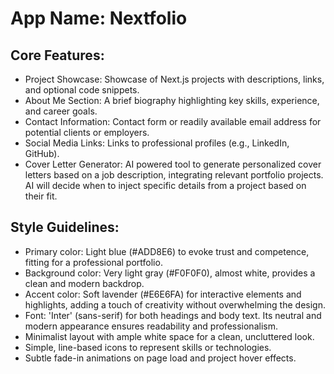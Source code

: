# **App Name**: Nextfolio

## Core Features:

- Project Showcase: Showcase of Next.js projects with descriptions, links, and optional code snippets.
- About Me Section: A brief biography highlighting key skills, experience, and career goals.
- Contact Information: Contact form or readily available email address for potential clients or employers.
- Social Media Links: Links to professional profiles (e.g., LinkedIn, GitHub).
- Cover Letter Generator: AI powered tool to generate personalized cover letters based on a job description, integrating relevant portfolio projects. AI will decide when to inject specific details from a project based on their fit.

## Style Guidelines:

- Primary color: Light blue (#ADD8E6) to evoke trust and competence, fitting for a professional portfolio.
- Background color: Very light gray (#F0F0F0), almost white, provides a clean and modern backdrop.
- Accent color: Soft lavender (#E6E6FA) for interactive elements and highlights, adding a touch of creativity without overwhelming the design.
- Font: 'Inter' (sans-serif) for both headings and body text. Its neutral and modern appearance ensures readability and professionalism.
- Minimalist layout with ample white space for a clean, uncluttered look.
- Simple, line-based icons to represent skills or technologies.
- Subtle fade-in animations on page load and project hover effects.